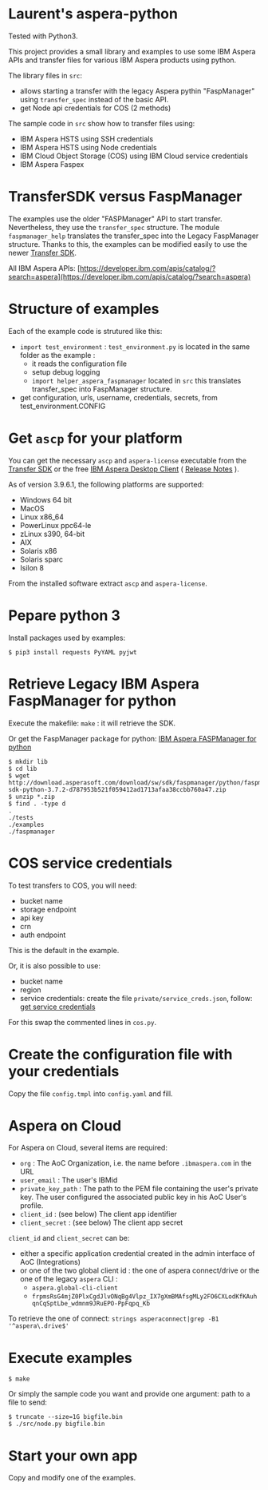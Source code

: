 # Laurent's aspera-python

Tested with Python3.

This project provides a small library and examples to use some IBM Aspera APIs and transfer files for various IBM Aspera products using python.

The library files in `src`:

* allows starting a transfer with the legacy Aspera pythin "FaspManager" using `transfer_spec` instead of the basic API.
* get Node api credentials for COS (2 methods)

The sample code in `src` show how to transfer files using:

* IBM Aspera HSTS using SSH credentials
* IBM Aspera HSTS using Node credentials
* IBM Cloud Object Storage (COS) using IBM Cloud service credentials
* IBM Aspera Faspex

# TransferSDK versus FaspManager

The examples use the older "FASPManager" API to start transfer.
Nevertheless, they use the `transfer_spec` structure.
The module `faspmanager_help` translates the transfer_spec into the Legacy FaspManager structure.
Thanks to this, the examples can be modified easily to use the newer [Transfer SDK](https://developer.ibm.com/apis/catalog?search=%22aspera%20transfer%20sdk%22).

All IBM Aspera APIs: [https://developer.ibm.com/apis/catalog/?search=aspera](https://developer.ibm.com/apis/catalog/?search=aspera)

# Structure of examples

Each of the example code is strutured like this:

* `import test_environment` : `test_environment.py` is located in the same folder as the example :
	* it reads the configuration file
	* setup debug logging
	* `import helper_aspera_faspmanager` located in `src` this translates transfer_spec into FaspManager structure.
* get configuration, urls, username, credentials, secrets, from test_environment.CONFIG

# Get `ascp` for your platform

You can get the necessary `ascp` and `aspera-license` executable from the [Transfer SDK](https://developer.ibm.com/apis/catalog?search=%22aspera%20transfer%20sdk%22) or the free [IBM Aspera Desktop Client](https://www.ibm.com/support/fixcentral/swg/selectFixes?product=ibm/Other%20software/IBM%20Aspera%20Desktop%20Client) ( [Release Notes](https://www.ibm.com/support/knowledgecenter/SSXN9J_3.9.6/relnote/desktop_client_relnotes.html) ).

As of version 3.9.6.1, the following platforms are supported:

* Windows 64 bit
* MacOS
* Linux x86_64
* PowerLinux ppc64-le
* zLinux s390, 64-bit
* AIX
* Solaris x86
* Solaris sparc
* Isilon 8

From the installed software extract `ascp` and `aspera-license`.

# Pepare python 3

Install packages used by examples:

```
$ pip3 install requests PyYAML pyjwt
```

# Retrieve Legacy IBM Aspera FaspManager for python

Execute the makefile: `make` : it will retrieve the SDK.

Or get the FaspManager package for python:
[IBM Aspera FASPManager for python](https://developer.ibm.com/apis/catalog/aspera--fasp-manager-sdk/Introduction)

```
$ mkdir lib
$ cd lib
$ wget http://download.asperasoft.com/download/sw/sdk/faspmanager/python/faspmanager-sdk-python-3.7.2-d787953b521f059412ad1713afaa38ccbb760a47.zip
$ unzip *.zip
$ find . -type d
.
./tests
./examples
./faspmanager
```

# COS service credentials

To test transfers to COS, you will need:

* bucket name
* storage endpoint
* api key
* crn
* auth endpoint

This is the default in the example.

Or, it is also possible to use:

* bucket name
* region
* service credentials: create the file `private/service_creds.json`, follow: [get service credentials](https://www.rubydoc.info/gems/asperalm#ibm-cloud-object-storage)

For this swap the commented lines in `cos.py`.

# Create the configuration file with your credentials

Copy the file `config.tmpl` into `config.yaml` and fill.

# Aspera on Cloud

For Aspera on Cloud, several items are required:

* `org` : The AoC Organization, i.e. the name before `.ibmaspera.com` in the URL
* `user_email` : The user's IBMid
* `private_key_path` : The path to the PEM file containing the user's private key. The user configured the associated public key in his AoC User's profile.
* `client_id` : (see below) The client app identifier
* `client_secret` : (see below) The client app secret

`client_id` and `client_secret` can be:

* either a specific application credential created in the admin interface of AoC (Integrations)
* or one of the two global client id : the one of aspera connect/drive or the one of the legacy `aspera` CLI :
    * `aspera.global-cli-client`
    * `frpmsRsG4mjZ0PlxCgdJlvONqBg4Vlpz_IX7gXmBMAfsgMLy2FO6CXLodKfKAuhqnCqSptLbe_wdmnm9JRuEPO-PpFqpq_Kb`

To retrieve the one of connect: `strings asperaconnect|grep -B1 '^aspera\.drive$'`

# Execute examples

```
$ make
```

Or simply the sample code you want and provide one argument: path to a file to send:

```
$ truncate --size=1G bigfile.bin
$ ./src/node.py bigfile.bin
```

# Start your own app

Copy and modify one of the examples.
